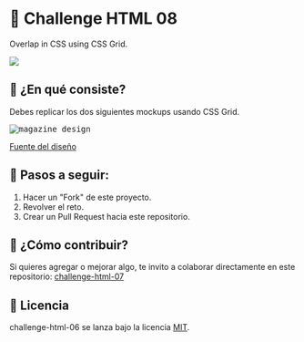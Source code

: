 # 🎨 Challenge HTML 08

Overlap in CSS using CSS Grid.

![](https://imgur.com/mnSRNal)


## 🎨 ¿En qué consiste?

Debes replicar los dos siguientes mockups usando CSS Grid.

<kbd>
<img src="https://s3u.tmimgcdn.com/1789038-1559043048839_slide3-.jpeg" alt="magazine design" />
</kbd>

[Fuente del diseño](https://www.templatemonster.com/social-media/angle-social-media-kit-social-media-81565.html?aff=tmfrog)

## 🎨 Pasos a seguir:

1. Hacer un "Fork" de este proyecto.
2. Revolver el reto.
3. Crear un Pull Request hacia este repositorio.

## 🎨 ¿Cómo contribuir?

Si quieres agregar o mejorar algo, te invito a colaborar directamente en este repositorio: [challenge-html-07](https://github.com/platzimaster/challenge-html-07/)

## 🎨 Licencia

challenge-html-06 se lanza bajo la licencia [MIT](https://opensource.org/licenses/MIT).
